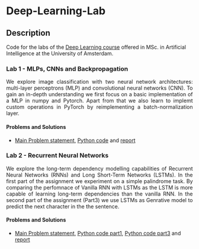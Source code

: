 # Deep-Learning-Lab

## Description

Code for the labs of the [Deep Learning course](https://uvadlc.github.io/) offered in MSc. in Artificial Intelligence at the University of Amsterdam.

### Lab 1 - MLPs, CNNs and Backpropagation
<p align="justify">
We explore image classification with two neural network architectures: multi-layer perceptrons (MLP) and convolutional neural networks (CNN). To gain an in-depth understanding we first focus on a basic implementation of a MLP in numpy and Pytorch. Apart from that we also learn to implemt custom operations in PyTorch by reimplementing a batch-normalization layer. 
</p>

#### Problems and Solutions
- [Main Problem statement](assignment_1/assignment_1.pdf), [Python code](assignment_1/code) and [report](assignment_1/Report_1.pdf)

### Lab 2 - Recurrent Neural Networks

<p align="justify">
We explore the long-term dependency modelling capabilities of Recurrent Neural Networks (RNNs) and Long Short-Term Networks (LSTMs). In the first part of the assignment we experiment on a simple palindrome task. By comparing the perfomnace of Vanilla RNN with LSTMs as the LSTM is more capable of learning long-term dependencies than the vanilla RNN. In the second part of the assignment (Part3) we use LSTMs as Genrative model to predict the next character in the the sentence.
</p>

#### Problems and Solutions
- [Main Problem statement](assignment_2/assignment_2.pdf), [Python code part1](assignment_2/part1), [Python code part3](assignment_2/part3) and [report](assignment_2/Report_2.pdf)

